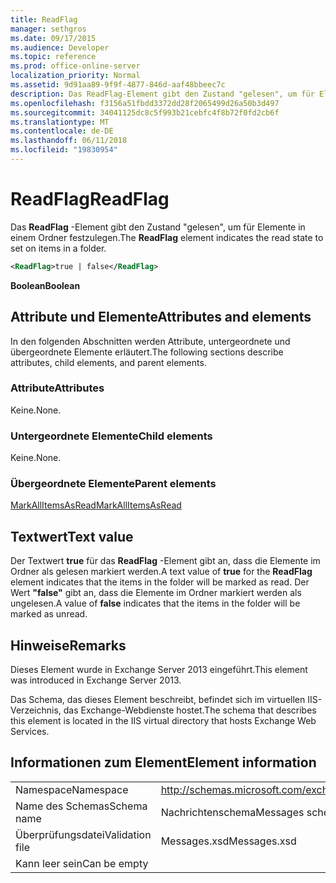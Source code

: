 ```yaml
---
title: ReadFlag
manager: sethgros
ms.date: 09/17/2015
ms.audience: Developer
ms.topic: reference
ms.prod: office-online-server
localization_priority: Normal
ms.assetid: 9d91aa89-9f9f-4877-846d-aaf48bbeec7c
description: Das ReadFlag-Element gibt den Zustand "gelesen", um für Elemente in einem Ordner festzulegen.
ms.openlocfilehash: f3156a51fbdd3372dd28f2065499d26a50b3d497
ms.sourcegitcommit: 34041125dc8c5f993b21cebfc4f8b72f0fd2cb6f
ms.translationtype: MT
ms.contentlocale: de-DE
ms.lasthandoff: 06/11/2018
ms.locfileid: "19830954"
---
```

# <a name="readflag"></a><span data-ttu-id="4ed1b-103">ReadFlag</span><span class="sxs-lookup"><span data-stu-id="4ed1b-103">ReadFlag</span></span>

<span data-ttu-id="4ed1b-104">Das **ReadFlag** -Element gibt den Zustand "gelesen", um für Elemente in einem Ordner festzulegen.</span><span class="sxs-lookup"><span data-stu-id="4ed1b-104">The **ReadFlag** element indicates the read state to set on items in a folder.</span></span> 
  
```XML
<ReadFlag>true | false</ReadFlag>
```

 <span data-ttu-id="4ed1b-105">**Boolean**</span><span class="sxs-lookup"><span data-stu-id="4ed1b-105">**Boolean**</span></span>
## <a name="attributes-and-elements"></a><span data-ttu-id="4ed1b-106">Attribute und Elemente</span><span class="sxs-lookup"><span data-stu-id="4ed1b-106">Attributes and elements</span></span>

<span data-ttu-id="4ed1b-107">In den folgenden Abschnitten werden Attribute, untergeordnete und übergeordnete Elemente erläutert.</span><span class="sxs-lookup"><span data-stu-id="4ed1b-107">The following sections describe attributes, child elements, and parent elements.</span></span>
  
### <a name="attributes"></a><span data-ttu-id="4ed1b-108">Attribute</span><span class="sxs-lookup"><span data-stu-id="4ed1b-108">Attributes</span></span>

<span data-ttu-id="4ed1b-109">Keine.</span><span class="sxs-lookup"><span data-stu-id="4ed1b-109">None.</span></span>
  
### <a name="child-elements"></a><span data-ttu-id="4ed1b-110">Untergeordnete Elemente</span><span class="sxs-lookup"><span data-stu-id="4ed1b-110">Child elements</span></span>

<span data-ttu-id="4ed1b-111">Keine.</span><span class="sxs-lookup"><span data-stu-id="4ed1b-111">None.</span></span>
  
### <a name="parent-elements"></a><span data-ttu-id="4ed1b-112">Übergeordnete Elemente</span><span class="sxs-lookup"><span data-stu-id="4ed1b-112">Parent elements</span></span>

[<span data-ttu-id="4ed1b-113">MarkAllItemsAsRead</span><span class="sxs-lookup"><span data-stu-id="4ed1b-113">MarkAllItemsAsRead</span></span>](markallitemsasread.md)
  
## <a name="text-value"></a><span data-ttu-id="4ed1b-114">Textwert</span><span class="sxs-lookup"><span data-stu-id="4ed1b-114">Text value</span></span>

<span data-ttu-id="4ed1b-115">Der Textwert **true** für das **ReadFlag** -Element gibt an, dass die Elemente im Ordner als gelesen markiert werden.</span><span class="sxs-lookup"><span data-stu-id="4ed1b-115">A text value of **true** for the **ReadFlag** element indicates that the items in the folder will be marked as read.</span></span> <span data-ttu-id="4ed1b-116">Der Wert **"false"** gibt an, dass die Elemente im Ordner markiert werden als ungelesen.</span><span class="sxs-lookup"><span data-stu-id="4ed1b-116">A value of **false** indicates that the items in the folder will be marked as unread.</span></span> 
  
## <a name="remarks"></a><span data-ttu-id="4ed1b-117">Hinweise</span><span class="sxs-lookup"><span data-stu-id="4ed1b-117">Remarks</span></span>

<span data-ttu-id="4ed1b-118">Dieses Element wurde in Exchange Server 2013 eingeführt.</span><span class="sxs-lookup"><span data-stu-id="4ed1b-118">This element was introduced in Exchange Server 2013.</span></span>
  
<span data-ttu-id="4ed1b-119">Das Schema, das dieses Element beschreibt, befindet sich im virtuellen IIS-Verzeichnis, das Exchange-Webdienste hostet.</span><span class="sxs-lookup"><span data-stu-id="4ed1b-119">The schema that describes this element is located in the IIS virtual directory that hosts Exchange Web Services.</span></span>
  
## <a name="element-information"></a><span data-ttu-id="4ed1b-120">Informationen zum Element</span><span class="sxs-lookup"><span data-stu-id="4ed1b-120">Element information</span></span>

|||
|:-----|:-----|
|<span data-ttu-id="4ed1b-121">Namespace</span><span class="sxs-lookup"><span data-stu-id="4ed1b-121">Namespace</span></span>  <br/> |http://schemas.microsoft.com/exchange/services/2006/messages  <br/> |
|<span data-ttu-id="4ed1b-122">Name des Schemas</span><span class="sxs-lookup"><span data-stu-id="4ed1b-122">Schema name</span></span>  <br/> |<span data-ttu-id="4ed1b-123">Nachrichtenschema</span><span class="sxs-lookup"><span data-stu-id="4ed1b-123">Messages schema</span></span>  <br/> |
|<span data-ttu-id="4ed1b-124">Überprüfungsdatei</span><span class="sxs-lookup"><span data-stu-id="4ed1b-124">Validation file</span></span>  <br/> |<span data-ttu-id="4ed1b-125">Messages.xsd</span><span class="sxs-lookup"><span data-stu-id="4ed1b-125">Messages.xsd</span></span>  <br/> |
|<span data-ttu-id="4ed1b-126">Kann leer sein</span><span class="sxs-lookup"><span data-stu-id="4ed1b-126">Can be empty</span></span>  <br/> ||
   

